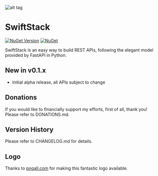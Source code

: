![alt tag](https://github.com/jchristn/swiftstack/blob/main/Assets/icon.ico?raw=true)

# SwiftStack

[![NuGet Version](https://img.shields.io/nuget/v/SwiftStack.svg?style=flat)](https://www.nuget.org/packages/SwiftStack/) [![NuGet](https://img.shields.io/nuget/dt/SwiftStack.svg)](https://www.nuget.org/packages/SwiftStack) 

SwiftStack is an easy way to build REST APIs, following the elegant model provided by FastAPI in Python.

## New in v0.1.x

- Initial alpha release, all APIs subject to change

## Donations

If you would like to financially support my efforts, first of all, thank you!  Please refer to DONATIONS.md.

## Version History

Please refer to CHANGELOG.md for details.

## Logo

Thanks to [pngall.com](https://www.pngall.com/fast-png/download/92775/) for making this fantastic logo available.
